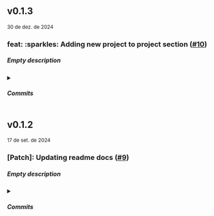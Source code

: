 <h2>v0.1.3</h2> 
<small>30 de dez. de 2024</small> 
<p> <h3> feat: :sparkles: Adding new project to project section (<a href="https://github.com/AntonioGally/Portfolio/pull/10">#10</a>) </h3> </p> 

<h5> Empty description </h5> 

<details> <summary><h5>Commits</h5></summary> 

| Commit | Messsage | Author |
| -- | -- | -- |
| <a href="https://github.com/AntonioGally/Portfolio/commit/05309f28d4950075ca9dd9edb8401cb41d0143f2">05309f2</a> | <p>"feat: :sparkles: Adding new project to project section"</p> | <img width="30px" src="https://avatars.githubusercontent.com/u/68209906?v=4"/> 

</details>

<h2>v0.1.2</h2> 
<small>17 de set. de 2024</small> 
<p> <h3> [Patch]: Updating readme docs (<a href="https://github.com/AntonioGally/Portfolio/pull/9">#9</a>) </h3> </p> 

<h5> Empty description </h5> 

<details> <summary><h5>Commits</h5></summary> 

| Commit | Messsage | Author |
| -- | -- | -- |
| <a href="https://github.com/AntonioGally/Portfolio/commit/0250391419706f49deee0b56dcf35544cb360e1a">0250391</a> | <p>"docs: :memo: Adjusting Readme docs"</p> | <img width="30px" src="https://avatars.githubusercontent.com/u/68209906?v=4"/> 
| <a href="https://github.com/AntonioGally/Portfolio/commit/79442603272c9886453314ce8cfc3af47eeb6646">7944260</a> | <p>"fix: :bug: Adjusting readme logo"</p> | <img width="30px" src="https://avatars.githubusercontent.com/u/68209906?v=4"/> 

</details>

